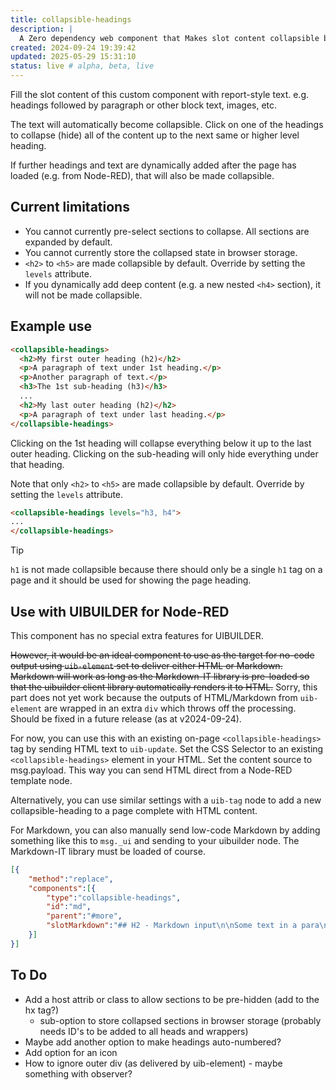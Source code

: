 ```yaml
---
title: collapsible-headings
description: |
  A Zero dependency web component that Makes slot content collapsible by heading level.
created: 2024-09-24 19:39:42
updated: 2025-05-29 15:31:10
status: live # alpha, beta, live
---
```


Fill the slot content of this custom component with report-style text. e.g. headings followed by paragraph or other block text, images, etc.

The text will automatically become collapsible. Click on one of the headings to collapse (hide) all of the content up to the next same or higher level heading.

If further headings and text are dynamically added after the page has loaded (e.g. from Node-RED), that will also be made collapsible.

## Current limitations

* You cannot currently pre-select sections to collapse. All sections are expanded by default.
* You cannot currently store the collapsed state in browser storage.
* `<h2>` to `<h5>` are made collapsible by default. Override by setting the `levels` attribute.
* If you dynamically add deep content (e.g. a new nested `<h4>` section), it will not be made collapsible.

## Example use

```html
<collapsible-headings>
  <h2>My first outer heading (h2)</h2>
  <p>A paragraph of text under 1st heading.</p>
  <p>Another paragraph of text.</p>
  <h3>The 1st sub-heading (h3)</h3>
  ...
  <h2>My last outer heading (h2)</h2>
  <p>A paragraph of text under last heading.</p>  
</collapsible-headings>
```

Clicking on the 1st heading will collapse everything below it up to the last outer heading. Clicking on the sub-heading will only hide everything under that heading.

Note that only `<h2>` to `<h5>` are made collapsible by default. Override by setting the `levels` attribute.

```html
<collapsible-headings levels="h3, h4">
...
</collapsible-headings>
```

> [!TIP]
> `h1` is not made collapsible because there should only be a single `h1` tag on a page and it should be used for showing the page heading.

## Use with UIBUILDER for Node-RED

This component has no special extra features for UIBUILDER.

~~However, it would be an ideal component to use as the target for no-code output using `uib-element` set to deliver either HTML or Markdown. Markdown will work as long as the Markdown-IT library is pre-loaded so that the uibuilder client library automatically renders it to HTML.~~ Sorry, this part does not yet work because the outputs of HTML/Markdown from `uib-element` are wrapped in an extra `div` which throws off the processing. Should be fixed in a future release (as at v2024-09-24).

For now, you can use this with an existing on-page `<collapsible-headings>` tag by sending HTML text to `uib-update`. Set the CSS Selector to an existing `<collapsible-headings>` element in your HTML. Set the content source to msg.payload. This way you can send HTML direct from a Node-RED template node.

Alternatively, you can use similar settings with a `uib-tag` node to add a new collapsible-heading to a page complete with HTML content.

For Markdown, you can also manually send low-code Markdown by adding something like this to `msg._ui` and sending to your uibuilder node. The Markdown-IT library must be loaded of course.

```json
[{
    "method":"replace",
    "components":[{
        "type":"collapsible-headings",
        "id":"md",
        "parent":"#more",
        "slotMarkdown":"## H2 - Markdown input\n\nSome text in a para\n\n* List #1\n* List #2\n"
    }]
}]
```

## To Do

* Add a host attrib or class to allow sections to be pre-hidden (add to the hx tag?)
  * sub-option to store collapsed sections in browser storage (probably needs ID's to be added to all heads and wrappers)
* Maybe add another option to make headings auto-numbered?
* Add option for an icon
* How to ignore outer div (as delivered by uib-element) - maybe something with observer?
